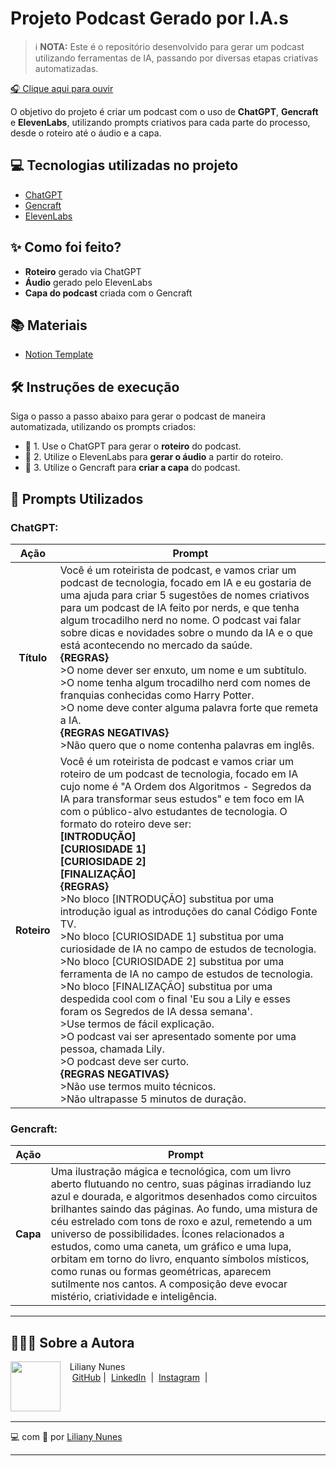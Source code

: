 # Projeto Podcast Gerado por I.A.s

> ℹ️ **NOTA:** Este é o repositório desenvolvido para gerar um podcast utilizando ferramentas de IA, passando por diversas etapas criativas automatizadas.

<a href="https://soundcloud.com/liliany-nunes-2099242/a-ordem-dos-algoritmos-segredos-da-ia-para-transformar-seus-estudos"> 🎧 Clique aqui para ouvir</a>

O objetivo do projeto é criar um podcast com o uso de **ChatGPT**, **Gencraft** e **ElevenLabs**, utilizando prompts criativos para cada parte do processo, desde o roteiro até o áudio e a capa.

## 💻 Tecnologias utilizadas no projeto

- [ChatGPT](https://chat.openai.com/) 
- [Gencraft](https://gencraft.com/)
- [ElevenLabs](https://beta.elevenlabs.io/)

## ✨ Como foi feito?

- **Roteiro** gerado via ChatGPT
- **Áudio** gerado pelo ElevenLabs
- **Capa do podcast** criada com o Gencraft

## 📚 Materiais

- [Notion Template](#) 

## 🛠️ Instruções de execução

Siga o passo a passo abaixo para gerar o podcast de maneira automatizada, utilizando os prompts criados:

- 🤖 1. Use o ChatGPT para gerar o **roteiro** do podcast.
- 🤖 2. Utilize o ElevenLabs para **gerar o áudio** a partir do roteiro.
- 🎨 3. Utilize o Gencraft para **criar a capa** do podcast.

## 🤭 **Prompts Utilizados**

### **ChatGPT:**

| **Ação**   | **Prompt**                                                                                                                                                                                                                                                |
|:--------:| ------------------------------------------------------------------------------------------------------------------------------------------------------------------------------------------------------------------------------------------------------ |
| **Título**   | Você é um roteirista de podcast, e vamos criar um podcast de tecnologia, focado em IA e eu gostaria de uma ajuda para criar 5 sugestões de nomes criativos para um podcast de IA feito por nerds, e que tenha algum trocadilho nerd no nome. O podcast vai falar sobre dicas e novidades sobre o mundo da IA e o que está acontecendo no mercado da saúde. <br> **{REGRAS}**<br> >O nome dever ser enxuto, um nome e um subtítulo.<br> >O nome tenha algum trocadilho nerd com nomes de franquias conhecidas como Harry Potter.<br> >O nome deve conter alguma palavra forte que remeta a IA.<br> **{REGRAS NEGATIVAS}** <br> >Não quero que o nome contenha palavras em inglês.|
| **Roteiro** | Você é um roteirista de podcast e vamos criar um roteiro de um podcast de tecnologia, focado em IA cujo nome é "A Ordem dos Algoritmos - Segredos da IA para transformar seus estudos" e tem foco em IA com o público-alvo estudantes de tecnologia. O formato do roteiro deve ser: <br> **[INTRODUÇÃO]** <br> **[CURIOSIDADE 1]** <br> **[CURIOSIDADE 2]** <br> **[FINALIZAÇÃO]** <br> **{REGRAS}** <br> >No bloco [INTRODUÇÃO] substitua por uma introdução igual as introduções do canal Código Fonte TV. <br> >No bloco [CURIOSIDADE 1] substitua por uma curiosidade de IA no campo de estudos de tecnologia. <br> >No bloco [CURIOSIDADE 2] substitua por uma ferramenta de IA no campo de estudos de tecnologia. <br> >No bloco [FINALIZAÇÃO] substitua por uma despedida cool com o final 'Eu sou a Lily e esses foram os Segredos de IA dessa semana'. <br> >Use termos de fácil explicação. <br> >O podcast vai ser apresentado somente por uma pessoa, chamada Lily. <br> >O podcast deve ser curto. <br> **{REGRAS NEGATIVAS}** <br> >Não use termos muito técnicos. <br> >Não ultrapasse 5 minutos de duração. |
 
### **Gencraft:**

| **Ação**  | **Prompt**                                                                                                            |
|:--------:| ------------------------------------------------------------------------------------------------------------------ |
| **Capa**   | Uma ilustração mágica e tecnológica, com um livro aberto flutuando no centro, suas páginas irradiando luz azul e dourada, e algoritmos desenhados como circuitos brilhantes saindo das páginas. Ao fundo, uma mistura de céu estrelado com tons de roxo e azul, remetendo a um universo de possibilidades. Ícones relacionados a estudos, como uma caneta, um gráfico e uma lupa, orbitam em torno do livro, enquanto símbolos místicos, como runas ou formas geométricas, aparecem sutilmente nos cantos. A composição deve evocar mistério, criatividade e inteligência. |

---

## 👩🏼‍💻 **Sobre a Autora**

<p>
    <img
      align=left
      margin=10
      width=80
      src="https://avatars.githubusercontent.com/u/71911561?v=4"
    />
    <p>&nbsp&nbsp&nbspLiliany Nunes<br>
    &nbsp&nbsp&nbsp
    <a href="https://github.com/LilianyNunes">
    GitHub</a>&nbsp;|&nbsp;
    <a href="https://www.linkedin.com/in/lilianynunes/">LinkedIn</a>
&nbsp;|&nbsp;
    <a href="https://www.instagram.com/lilianynunees/">
    Instagram</a>
&nbsp;|&nbsp;</p>
</p>
<br/><br/>
<p>

---


💻 com 💛 por [Liliany Nunes](https://github.com/LilianyNunes)

---
